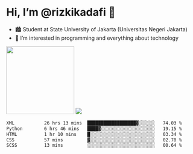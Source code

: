 # Hi, I’m @rizkikadafi 👋
- 🏙 Student at State University of Jakarta (Universitas Negeri Jakarta)
- 👀 I’m interested in programming and everything about technology
<img height="180em" src="https://github-readme-stats.vercel.app/api?username=rizkikadafi&show_icons=true&hide_border=true&&count_private=true&include_all_commits=true" />
<img src="https://github-readme-stats.vercel.app/api/top-langs/?username=rizkikadafi&show_icons=true&hide_border=true&&count_private=true&include_all_commits=true" />

<!--START_SECTION:waka-->

```txt
XML           26 hrs 13 mins  ██████████████████▓░░░░░░   74.03 %
Python        6 hrs 46 mins   ████▓░░░░░░░░░░░░░░░░░░░░   19.15 %
HTML          1 hr 10 mins    █░░░░░░░░░░░░░░░░░░░░░░░░   03.34 %
CSS           57 mins         ▓░░░░░░░░░░░░░░░░░░░░░░░░   02.70 %
SCSS          13 mins         ░░░░░░░░░░░░░░░░░░░░░░░░░   00.64 %
```

<!--END_SECTION:waka-->

<!---
rizkikadafi/rizkikadafi is a ✨ special ✨ repository because its `README.md` (this file) appears on your GitHub profile.
You can click the Preview link to take a look at your changes.
--->

